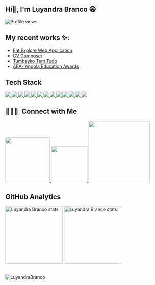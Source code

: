 ## Hi👋, I'm Luyandra Branco 😄
<p align="left"> <img src="https://komarev.com/ghpvc/?username=LuyandraBrancoo&color=0e14c2" alt="Profile views" /> </p>

## My recent works ✨:
- [Eat Explore Web Application](https://eat-explore-web-application.vercel.app/)<br/>
- [CV Composer](https://cv-composer-black.vercel.app/)<br/>
- [Tumbayko Tem Tudo](https://tumbayko.vercel.app/)<br/>
- [AEA- Angola Education Awards](https://angolaeducationawards.com/)<br/>

## Tech Stack

<div align="left">
 <p>
    <a href='https://html.com/'>
      <img src="https://skillicons.dev/icons?i=html"/>
    </a>
    <a href='https://developer.mozilla.org/en-US/docs/Web/CSS'>
      <img src="https://skillicons.dev/icons?i=css"/>
    </a>
    <a href='https://www.javascript.com/'>
      <img src="https://skillicons.dev/icons?i=js"/>
    </a>
    <a href='https://www.typescriptlang.org/'>
      <img src="https://skillicons.dev/icons?i=ts"/>
    </a>
    <a href='https://reactjs.org/'>
      <img src="https://skillicons.dev/icons?i=react"/>
    </a>
    <a href='https://nextjs.org/'>
      <img src="https://skillicons.dev/icons?i=nextjs"/>
    </a>
    <a href='https://nodejs.org/en/'>
      <img src="https://skillicons.dev/icons?i=nodejs"/>
    </a>
    <a href='https://git-scm.com/'>
     <img src="https://skillicons.dev/icons?i=git"/>
    </a>
    <a href='https://styled-components.com/'>
      <img src="https://skillicons.dev/icons?i=styledcomponents"/>
    </a>
    <a href='https://tailwindui.com/'>
     <img src="https://skillicons.dev/icons?i=tailwind"/>
    </a>
    <a href='https://sass-lang.com/'>
     <img src="https://skillicons.dev/icons?i=sass"/>
    </a>
     <a href='https://nestjs.com/logo-small.ede75a6b.svg'>
     <img src="https://skillicons.dev/icons?i=nestjs"/>
    </a>
    </a>
    <a href='https://www.figma.com/'>
     <img src="https://skillicons.dev/icons?i=figma"/>
    </a>
 </p>

</div>

## 👨🏻‍💼 &nbsp;Connect with Me

<p align="left">
 
 <a href="https://www.linkedin.com/in/luyandra-branco-494973206/" alt="Linkedin">
  <img width="140px" src="https://img.shields.io/badge/-Linkedin-rgb(25, 27, 30)?style=for-the-badge&logo=Linkedin&logoColor=rgb(150, 118, 228)&link=https://www.linkedin.com/in/luyandra-branco-494973206/"/> 
 </a>

 <a href="mailto:luyandrabranco@gmail.com" alt="Gmail">
  <img width="113px" src="https://img.shields.io/badge/-Gmail-rgb(25, 27, 30)?style=for-the-badge&logo=Gmail&logoColor=rgb(150, 118, 228)&link=mailto:luyandrabranco@gmail.com"/> 
 </a>
 
 <a href="https://luyandrabranco.online/" alt="Portfolio">
  <img width="192px" src="https://img.shields.io/badge/my_portfolio-rgb(25, 27, 30)?style=for-the-badge&logo=ko-fi&logoColor=rgb(150, 118, 228)&link=https://luyandrabranco.online/"/>
 </a>

 </p>

## GitHub Analytics

<div align="left">
<img height='180em' src="https://github-readme-stats.vercel.app/api?username=LuyandraBranco&show_icons=true=anuraghazra&show_icons=true&theme=aura" alt="Luyandra Branco stats"/>
<img height='180em' src="https://github-readme-stats.vercel.app/api/top-langs/?username=LuyandraBranco&layout=compact&theme=aura" alt="Luyandra Branco stats"/>
 </div>
<br>
 <p><img align="center" src="https://github-readme-streak-stats.herokuapp.com/?user=LuyandraBranco&theme=aura" alt="LuyandraBranco" /></p>
    
